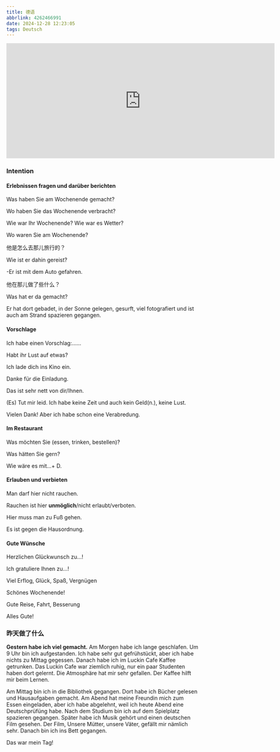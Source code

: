```yaml
---
title: 德语
abbrlink: 4262466991
date: 2024-12-28 12:23:05
tags: Deutsch
---
```


<iframe id="embed_dom" name="embed_dom" frameborder="0" style="display:block;width:700px;height:300px;" src="https://www.zhixi.com/embed/101794ce#"></iframe>

### Intention

#### Erlebnissen fragen und darüber berichten

Was haben Sie am Wochenende gemacht?

Wo haben Sie das Wochenende verbracht?

Wie war Ihr Wochenende? Wie war es Wetter?

Wo waren Sie am Wochenende?

他是怎么去那儿旅行的？

Wie ist er dahin gereist?

-Er ist mit dem Auto gefahren.

他在那儿做了些什么？

Was hat er da gemacht?

Er hat dort gebadet, in der Sonne gelegen, gesurft, viel fotografiert und ist auch am Strand spazieren gegangen.

#### Vorschlage

Ich habe einen Vorschlag:……

Habt ihr Lust auf etwas?

Ich lade dich ins Kino ein.

Danke für die Einladung.

Das ist sehr nett von dir/Ihnen.

(Es) Tut mir leid. Ich habe keine Zeit und auch kein Geld(n.), keine Lust.

Vielen Dank! Aber ich habe schon eine Verabredung.

#### Im Restaurant

Was möchten Sie (essen, trinken, bestellen)?

Was hätten Sie gern?

Wie wäre es mit...+ D.

#### Erlauben und verbieten

Man darf hier nicht rauchen.

Rauchen ist hier **unmöglich**/nicht erlaubt/verboten.

Hier muss man zu Fuß gehen.

Es ist gegen die Hausordnung.

#### Gute Wünsche

Herzlichen Glückwunsch zu...!

Ich gratuliere Ihnen zu...!

Viel Erflog, Glück, Spaß, Vergnügen

Schönes Wochenende!

Gute Reise, Fahrt, Besserung

Alles Gute!





### 昨天做了什么

**Gestern habe ich viel gemacht.**
 Am Morgen habe ich lange geschlafen. Um 9 Uhr bin ich aufgestanden. Ich habe sehr gut gefrühstückt, aber ich habe nichts zu Mittag gegessen. Danach habe ich im Luckin Cafe Kaffee getrunken. Das Luckin Cafe war ziemlich ruhig, nur ein paar Studenten haben dort gelernt. Die Atmosphäre hat mir sehr gefallen. Der Kaffee hilft mir beim Lernen.

Am Mittag bin ich in die Bibliothek gegangen. Dort habe ich Bücher gelesen und Hausaufgaben gemacht.
Am Abend hat meine Freundin mich zum Essen eingeladen, aber ich habe abgelehnt, weil ich heute Abend eine Deutschprüfüng habe. Nach dem Studium bin ich auf dem Spielplatz spazieren gegangen.
Später habe ich Musik gehört und einen deutschen Film gesehen. Der Film, Unsere Mütter, unsere Väter, gefällt mir nämlich sehr. Danach bin ich ins Bett gegangen.

Das war mein Tag! 
